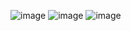 ![image](https://github.com/user-attachments/assets/7c24fcc0-3ac0-4167-9284-b99a0daafdb8)
![image](https://github.com/user-attachments/assets/1363ff97-8239-429b-befe-be4c946117ff)
![image](https://github.com/user-attachments/assets/1452ab2f-b323-4d71-bf0c-a559abac4645)
